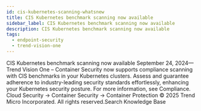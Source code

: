 ```yaml
---
id: cis-kubernetes-scanning-whatsnew
title: CIS Kubernetes benchmark scanning now available
sidebar_label: CIS Kubernetes benchmark scanning now available
description: CIS Kubernetes benchmark scanning now available
tags:
  - endpoint-security
  - trend-vision-one
---
```


 CIS Kubernetes benchmark scanning now available September 24, 2024—Trend Vision One – Container Security now supports compliance scanning with CIS benchmarks in your Kubernetes clusters. Assess and guarantee adherence to industry-leading security standards effortlessly, enhancing your Kubernetes security posture. For more information, see Compliance. Cloud Security → Container Security → Container Protection © 2025 Trend Micro Incorporated. All rights reserved.Search Knowledge Base
